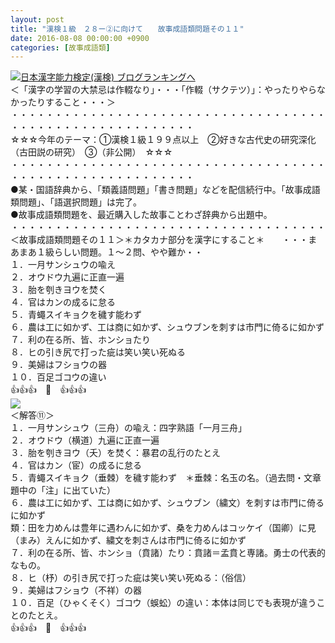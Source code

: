```yaml
---
layout: post
title: "漢検１級　２８ー②に向けて　　故事成語類問題その１１"
date: 2016-08-08 00:00:00 +0900
categories: [故事成語類]
---
```


[![](/syuusyuu9701/assets/images/漢検１級-２８ー②に向けて-故事成語類問題その１１-br_c_3028_1.gif)](http://blog.with2.net/link.php?1659096:3028 "日本漢字能力検定(漢検) ブログランキングへ")[日本漢字能力検定(漢検) ブログランキングへ](http://blog.with2.net/link.php?1659096:3028)  
＜「漢字の学習の大禁忌は作輟なり」・・・「作輟（サクテツ）」：やったりやらなかったりすること・・・＞  
・・・・・・・・・・・・・・・・・・・・・・・・・・・・・・・・・・・・・・・・・・・・・・・・・・・・・・・・・  
☆☆☆今年のテーマ：①漢検１級１９９点以上　②好きな古代史の研究深化（古田説の研究）　③（非公開）　☆☆☆　　  
・・・・・・・・・・・・・・・・・・・・・・・・・・・・・・・・・・・・・・・・・・・・・・・・・・・・・・・・・  
●某・国語辞典から、「類義語問題」「書き問題」などを配信続行中。「故事成語類問題」、「語選択問題」は完了。  
●故事成語類問題を、最近購入した故事ことわざ辞典から出題中。  
・・・・・・・・・・・・・・・・・・・・・・・・・・・・・・・・・・・・  
＜故事成語類問題その１１＞＊カタカナ部分を漢字にすること＊　　・・・まあまあ１級らしい問題。１～２問、やや難か・・  
１．一月サンシュウの喩え  
２．オウドウ九遍に正直一遍  
３．胎を刳きヨウを焚く  
４．官はカンの成るに怠る  
５．青蠅スイキョクを穢す能わず  
６．農は工に如かず、工は商に如かず、シュウブンを刺すは市門に倚るに如かず  
７．利の在る所、皆、ホンショたり  
８．ヒの引き尻で打った疵は笑い笑い死ぬる  
９．美婦はフショウの器  
１０．百足ゴコウの違い  
👍👍👍　🐒　👍👍👍  
![](/syuusyuu9701/assets/images/漢検１級-２８ー②に向けて-故事成語類問題その１１-674595fc461f7a59263d737bb25e84de.jpg)  
＜解答⑪＞  
１．一月サンシュウ（三舟）の喩え：四字熟語「一月三舟」  
２．オウドウ（横道）九遍に正直一遍  
３．胎を刳きヨウ（夭）を焚く：暴君の乱行のたとえ  
４．官はカン（宦）の成るに怠る  
５．青蠅スイキョク（垂棘）を穢す能わず　＊垂棘：名玉の名。（過去問・文章題中の「注」に出ていた）  
６．農は工に如かず、工は商に如かず、シュウブン（繍文）を刺すは市門に倚るに如かず  
類：田を力めんは豊年に遇わんに如かず、桑を力めんはコッケイ（国卿）に見（まみ）えんに如かず、繍文を刺さんは市門に倚るに如かず  
７．利の在る所、皆、ホンショ（賁諸）たり：賁諸＝孟賁と専諸。勇士の代表的なもの。  
８．ヒ（杼）の引き尻で打った疵は笑い笑い死ぬる：（俗信）  
９．美婦はフショウ（不祥）の器  
１０．百足（ひゃくそく）ゴコウ（蜈蚣）の違い：本体は同じでも表現が違うことのたとえ。  
👍👍👍　🐒　👍👍👍  
　  